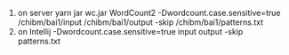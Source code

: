 1. on server
   yarn jar wc.jar WordCount2 -Dwordcount.case.sensitive=true /chibm/bai1/input  /chibm/bai1/output -skip /chibm/bai1/patterns.txt
2. on Intellij
   -Dwordcount.case.sensitive=true input output -skip patterns.txt


    